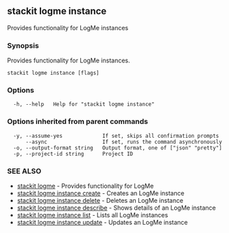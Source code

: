 ## stackit logme instance

Provides functionality for LogMe instances

### Synopsis

Provides functionality for LogMe instances.

```
stackit logme instance [flags]
```

### Options

```
  -h, --help   Help for "stackit logme instance"
```

### Options inherited from parent commands

```
  -y, --assume-yes             If set, skips all confirmation prompts
      --async                  If set, runs the command asynchronously
  -o, --output-format string   Output format, one of ["json" "pretty"]
  -p, --project-id string      Project ID
```

### SEE ALSO

* [stackit logme](./stackit_logme.md)	 - Provides functionality for LogMe
* [stackit logme instance create](./stackit_logme_instance_create.md)	 - Creates an LogMe instance
* [stackit logme instance delete](./stackit_logme_instance_delete.md)	 - Deletes an LogMe instance
* [stackit logme instance describe](./stackit_logme_instance_describe.md)	 - Shows details  of an LogMe instance
* [stackit logme instance list](./stackit_logme_instance_list.md)	 - Lists all LogMe instances
* [stackit logme instance update](./stackit_logme_instance_update.md)	 - Updates an LogMe instance

